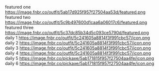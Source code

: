 featured one
https://image.fnbr.co/outfit/5ab17d925f957f27504aa53d/featured.png
featured two
https://image.fnbr.co/outfit/5c9b497600d1caa6a06017c6/featured.png
featured three
https://image.fnbr.co/outfit/5c37dc85b34d5c093ce5790d/featured.png
daily 1
https://image.fnbr.co/outfit/5c241605a8814f3f991cbc57/icon.png
daily 2
https://image.fnbr.co/outfit/5c241605a8814f3f991cbc57/icon.png
daily 3
https://image.fnbr.co/outfit/5c241605a8814f3f991cbc57/icon.png
daily 4
https://image.fnbr.co/outfit/5c241605a8814f3f991cbc57/icon.png
daily 5
https://image.fnbr.co/pickaxe/5ab171815f957f27504aa4fe/icon.png
daily 6
https://image.fnbr.co/pickaxe/5ab171815f957f27504aa4fe/icon.png
